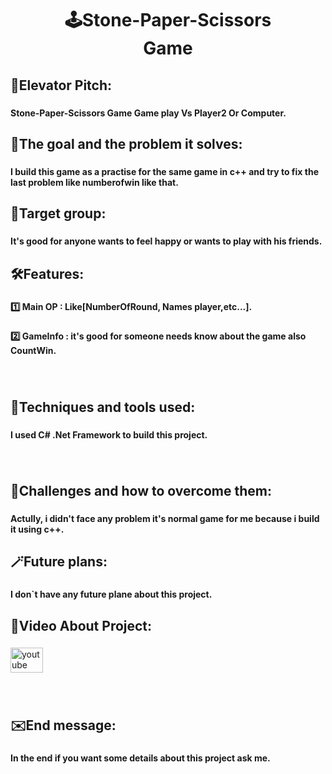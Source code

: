 <h1 align="center">🕹️Stone-Paper-Scissors<br> Game</h1>

###

<h2 align="left">👀Elevator Pitch:</h2>

###

<h4 align="left">Stone-Paper-Scissors Game Game play Vs Player2 Or Computer.</h4>

###

<h2 align="left">🎯The goal and the problem it solves:</h2>

###

<h4 align="left">I build this game as a practise for the same game in c++ and try to fix the last problem like numberofwin like that.</h4>

###

<h2 align="left">📢Target group:</h2>

###

<h4 align="left">It's good for anyone wants to feel happy or wants to play with his friends.</h4>

###

<h2 align="left">🛠️Features:</h2>

###

<h4 align="left">1️⃣ Main OP : Like[NumberOfRound, Names player,etc...].</h4>

###

<h4 align="left">2️⃣ GameInfo : it's good for someone needs know about the game also CountWin.</h4>

###

<br clear="both">

<h2 align="left">🧰Techniques and tools used:</h2>

###

<h4 align="left">I used C# .Net Framework to build this project.</h4>

###

<br clear="both">

<h2 align="left">🧱Challenges and how to overcome them:</h2>

###

<h4 align="left">Actully, i didn't face any problem it's normal game for me because i build it using c++.</h4>

###

<h2 align="left">🪄Future plans:</h2>

###

<h4 align="left">I don`t have any future plane about this project.</h4>

###

<h2 align="left">🎥Video About Project:</h2>

###

<div align="left">
  <a href="https://youtu.be/YokXNECKo9Y?feature=shared" target="_blank">
    <img src="https://raw.githubusercontent.com/maurodesouza/profile-readme-generator/master/src/assets/icons/social/youtube/default.svg" width="52" height="40" alt="youtube logo"  />
  </a>
</div>

###

<br clear="both">

<h2 align="left">✉️End message:</h2>

###

<h4 align="left">In the end if you want some details about this project ask me.</h4>

###
